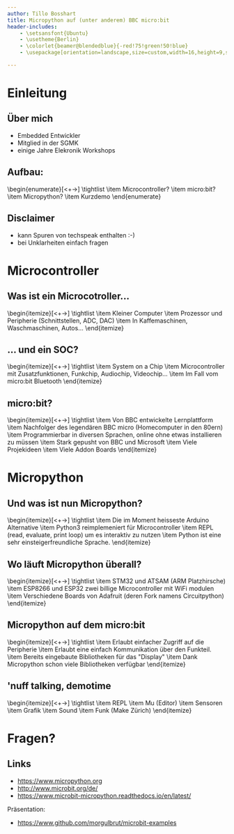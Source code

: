 ```yaml
---
author: Tillo Bosshart
title: Micropython auf (unter anderem) BBC micro:bit
header-includes:
    - \setsansfont{Ubuntu}
	- \usetheme{Berlin}
	- \colorlet{beamer@blendedblue}{-red!75!green!50!blue}
	- \usepackage[orientation=landscape,size=custom,width=16,height=9,scale=0.5,debug]{beamerposter} 

---
```


# Einleitung

## Über mich

 * Embedded Entwickler
 * Mitglied in der SGMK
 * einige Jahre Elekronik Workshops

## Aufbau:

\begin{enumerate}[<+->]
\tightlist
  \item Microcontroller?
  \item micro:bit?
  \item Micropython?
  \item Kurzdemo
\end{enumerate}

## Disclaimer

  * kann Spuren von techspeak enthalten :-)
  * bei Unklarheiten einfach fragen
 
# Microcontroller

## Was ist ein Microcotroller...

\begin{itemize}[<+->]
\tightlist
  \item Kleiner Computer
  \item Prozessor und Peripherie (Schnittstellen, ADC, DAC)
  \item In Kaffemaschinen, Waschmaschinen, Autos...
\end{itemize}


## ... und ein SOC?

\begin{itemize}[<+->]
\tightlist
  \item System on a Chip
  \item Microcontroller mit Zusatzfunktionen, Funkchip, Audiochip, Videochip...
  \item Im Fall vom micro:bit Bluetooth
\end{itemize}


## micro:bit?

\begin{itemize}[<+->]
\tightlist
  \item Von BBC entwickelte Lernplattform
  \item Nachfolger des legendären BBC micro (Homecomputer in den 80ern)
  \item Programmierbar in diversen Sprachen, online ohne etwas installieren zu müssen
  \item Stark gepusht von BBC und Microsoft
  \item Viele Projekideen
  \item Viele Addon Boards
\end{itemize}

# Micropython

## Und was ist nun Micropython?

\begin{itemize}[<+->]
\tightlist
  \item Die im Moment heisseste Arduino Alternative
  \item Python3 reimplemeniert für Microcontroller
  \item REPL (read, evaluate, print loop) um es interaktiv zu nutzen
  \item Python ist eine sehr einsteigerfreundliche Sprache.
\end{itemize}


## Wo läuft Micropython überall?

\begin{itemize}[<+->]
\tightlist
  \item STM32 und ATSAM (ARM Platzhirsche)
  \item ESP8266 und ESP32 zwei billige Microcontroller mit WiFi modulen
  \item Verschiedene Boards von Adafruit (deren Fork namens Circuitpython)
\end{itemize}


## Micropython auf dem micro:bit

\begin{itemize}[<+->]
\tightlist
 \item Erlaubt einfacher Zugriff auf die Peripherie
 \item Erlaubt eine einfach Kommunikation über den Funkteil.
 \item Bereits eingebaute Bibliotheken für das "Display"
 \item Dank Micropython schon viele Bibliotheken verfügbar
\end{itemize}


## 'nuff talking, demotime

\begin{itemize}[<+->]
\tightlist
 \item REPL
 \item Mu (Editor)
 \item Sensoren
 \item Grafik
 \item Sound
 \item Funk (Make Zürich)
\end{itemize}


# Fragen?

## Links
 
 * https://www.micropython.org
 * http://www.microbit.org/de/
 * https://www.microbit-micropython.readthedocs.io/en/latest/

Präsentation:

 * https://www.github.com/morgulbrut/microbit-examples